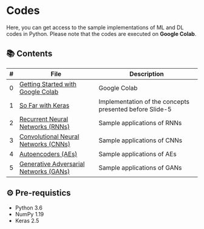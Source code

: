 # Codes

Here, you can get access to the sample implementations of ML and DL codes in Python.  Please note that the codes are executed on **Google Colab**.

## 📚 Contents

| # | File | Description |
| --- | ------------ | ------------ |
| 0 | [Getting Started with Google Colab](https://github.com/alitourani/deep-learning-from-scratch/blob/main/Codes/00_Getting_Started_with_Google_Colab.ipynb "Getting Started with Google Colab") | Google Colab |
| 1 | [So Far with Keras](https://github.com/alitourani/deep-learning-from-scratch/blob/main/Codes/01_So_Far_With_Keras.ipynb "So Far with Keras") | Implementation of the concepts presented before Slide-5 |
| 2 | [Recurrent Neural Networks (RNNs)](https://github.com/alitourani/deep-learning-from-scratch/tree/main/Codes/RNNs "Recurrent Neural Networks (RNNs)") | Sample applications of RNNs |
| 3 | [Convolutional Neural Networks (CNNs)](https://github.com/alitourani/deep-learning-from-scratch/tree/main/Codes/CNNs "Convolutional Neural Networks (CNNs)") | Sample applications of CNNs |
| 4 | [Autoencoders (AEs)](https://github.com/alitourani/deep-learning-from-scratch/tree/main/Codes/CNNs "Convolutional Neural Networks (AEs)") | Sample applications of AEs |
| 5 | [Generative Adversarial Networks (GANs)](https://github.com/alitourani/deep-learning-from-scratch/tree/main/Codes/CNNs "Generative Adversarial Networks (GANs)") | Sample applications of GANs |

## ⚙️ Pre-requistics

- Python 3.6
- NumPy 1.19
- Keras 2.5
